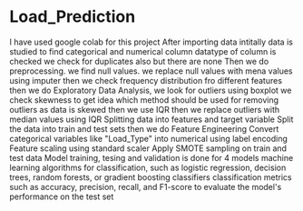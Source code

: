 # Load_Prediction
I have used google colab for this project
After importing data intitally data is studied to find categorical and numerical column
datatype of column is checked
we check for duplicates also but there are none
Then we do preprocessing.
we find null values.
we replace null values with mena values using imputer
then we check frequency distribution fro different features
then we do Exploratory Data Analysis, we look for outliers using boxplot
we check skewness to get idea which method should be used for removing outliers
as data is skewed then we use IQR
then we replace outliers with median values using IQR
Splitting data into features and target variable
Split the data into train and test sets
then we do Feature Engineering
Convert categorical variables like "Load_Type" into numerical using label encoding
Feature scaling using standard scaler
Apply SMOTE sampling on train and test data
Model training, tesing and validation is done for 4 models
machine learning algorithms for classification, 
such as logistic regression, decision trees, random forests, or gradient boosting classifiers
classification metrics such as accuracy, precision, recall, and F1-score to evaluate the model's performance on the test set
